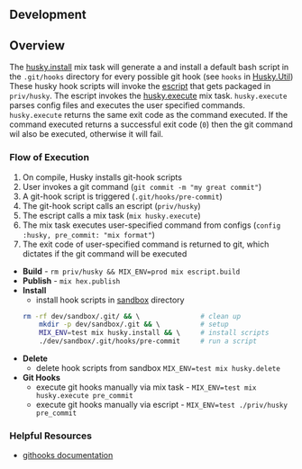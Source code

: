 ## Development

## Overview
The [husky.install](../lib/install.ex) mix task will generate a and install a default bash script in the `.git/hooks` directory
for every possible git hook (see `hooks` in [Husky.Util](../lib/util.ex)) These husky hook scripts will invoke the [escript](../lib/escript.ex) that gets packaged in `priv/husky`. 
The escript invokes the [husky.execute](../lib/execute.ex) mix task. `husky.execute` parses config files and executes the user specified commands. `husky.execute` returns the same exit code as the command executed. 
If the command executed returns a successful exit code (`0`) then the git command wil also be executed, otherwise it will fail.

### Flow of Execution
1. On compile, Husky installs git-hook scripts
1. User invokes a git command (`git commit -m "my great commit"`)
1. A git-hook script is triggered (`.git/hooks/pre-commit`)
1. The git-hook script calls an escript (`priv/husky`)
1. The escript calls a mix task (`mix husky.execute`)
1. The mix task executes user-specified command from configs (`config :husky, pre_commit: "mix format"`)
1. The exit code of user-specified command is returned to git, which dictates if the git command will be executed

 
* **Build** - `rm priv/husky && MIX_ENV=prod mix escript.build`
* **Publish** - `mix hex.publish`
* **Install** 
    * install hook scripts in [sandbox](./sandbox) directory
    ```bash
    rm -rf dev/sandbox/.git/ && \               # clean up
        mkdir -p dev/sandbox/.git && \          # setup
        MIX_ENV=test mix husky.install && \     # install scripts
        ./dev/sandbox/.git/hooks/pre-commit     # run a script
    ```
* **Delete** 
    * delete hook scripts from sandbox `MIX_ENV=test mix husky.delete`
* **Git Hooks** 
    * execute git hooks manually via mix task - `MIX_ENV=test mix husky.execute pre_commit`
    * execute git hooks manually via escript - `MIX_ENV=test ./priv/husky pre_commit`
        
### Helpful Resources
* [githooks documentation](https://git-scm.com/docs/githooks)